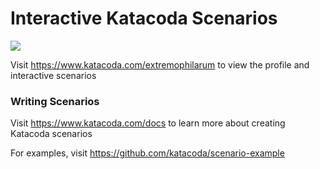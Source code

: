 # Interactive Katacoda Scenarios

[![](http://shields.katacoda.com/katacoda/extremophilarum/count.svg)](https://www.katacoda.com/extremophilarum "Get your profile on Katacoda.com")

Visit https://www.katacoda.com/extremophilarum to view the profile and interactive scenarios

### Writing Scenarios
Visit https://www.katacoda.com/docs to learn more about creating Katacoda scenarios

For examples, visit https://github.com/katacoda/scenario-example
